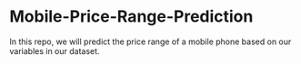 # Mobile-Price-Range-Prediction
In this repo, we will predict the price range of a mobile phone based on our variables in our dataset.
